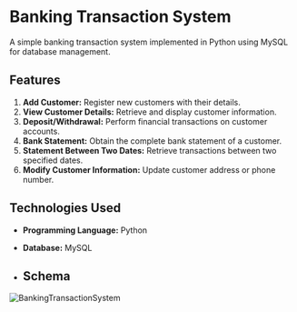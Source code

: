 # Banking Transaction System

A simple banking transaction system implemented in Python using MySQL for database management.

## Features

1. **Add Customer:** Register new customers with their details.
2. **View Customer Details:** Retrieve and display customer information.
3. **Deposit/Withdrawal:** Perform financial transactions on customer accounts.
4. **Bank Statement:** Obtain the complete bank statement of a customer.
5. **Statement Between Two Dates:** Retrieve transactions between two specified dates.
6. **Modify Customer Information:** Update customer address or phone number.

## Technologies Used

- **Programming Language:** Python
- **Database:** MySQL

- ## Schema


![BankingTransactionSystem](https://github.com/user-attachments/assets/6cd89d28-854c-4855-a298-e6cbc907eef9)
